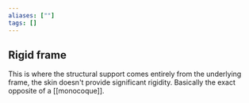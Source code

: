 ```yaml
---
aliases: [""]
tags: []
---
```


## Rigid frame

This is where the structural support comes entirely from the underlying frame, the skin doesn't provide significant rigidity. Basically the exact opposite of a [[monocoque]].

